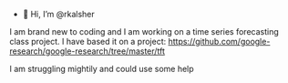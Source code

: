 - 👋 Hi, I’m @rkalsher

I am brand new to coding and I am working on a time series forecasting class project. I have based it on a project: https://github.com/google-research/google-research/tree/master/tft

I am struggling mightily and could use some help
